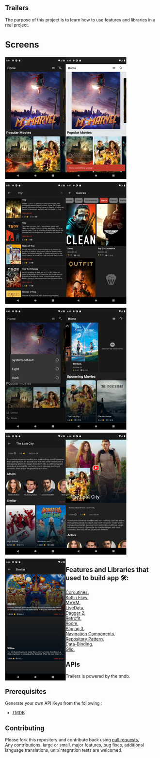 ## Trailers 
The purpose of this project is to learn how to use features and libraries in a real project.

# Screens

<img src="/img/Screenshot1.png" vspace="5" align= "left" height="400" width="200">
<img src="/img/Screenshot2.png" vspace="5" align= "left"  height="400" width="200" >
<img src="/img/Screenshot3.png" vspace="5" align= "left" height="400" width="200" >
<img src="/img/Screenshot4.png" vspace="5"  height="400" width="200" >
<img src="/img/Screenshot5.png" vspace="5" align= "left" height="400" width="200">
<img src="/img/Screenshot6.png" vspace="5" align= "left" height="400" width="200" >
<img src="/img/Screenshot7.png" vspace="5"  height="400" width="200" >
<img src="/img/Screenshot8.png" vspace="5" align= "left" height="400" width="200" >
<img src="/img/Screenshot9.png" vspace="5" align= "left" height="400" width="200" >

</br>

## Features and Libraries that  used to build app 🛠:
- <a href="https://developer.android.com/kotlin/coroutines">Coroutines.</a>
- <a href="https://developer.android.com/kotlin/flow">Kotlin Flow.</a>
- <a href="https://developer.android.com/topic/libraries/architecture/viewmodel">MVVM.</a>
- <a href="https://developer.android.com/topic/libraries/architecture/livedata">LiveData.</a>
- <a href="https://github.com/codepath/android_guides/wiki/Dependency-Injection-with-Dagger-2">Dagger 2.</a>
- <a href="https://github.com/square/retrofit">Retrofit.</a>
- <a href="https://developer.android.com/training/data-storage/room">Room.</a>
- <a href="https://developer.android.com/topic/libraries/architecture/paging/v3-migration">Paging 3.</a>
- <a href="https://developer.android.com/guide/navigation/navigation-getting-started">Navigation Components.</a>
- <a href="https://developer.android.com/topic/architecture">Repository Pattern.</a>
- <a href="https://developer.android.com/topic/libraries/data-binding">Data-Binding.</a>
- <a href="https://github.com/bumptech/glide">Glid.</a>


## APIs
Trailers is powered by the tmdb.

## Prerequisites
Generate your own API Keys from  the following : 

<ul>
<li><a href = 'https://www.themoviedb.org/documentation/api'>TMDB</a>
</ul>

## Contributing

Please fork this repository and contribute back using <a href="https://github.com/sajadio/Trailers-MDB/pulls">pull requests.</a><br>
Any contributions, large or small, major features, bug fixes, additional language translations, unit/integration tests are welcomed.
